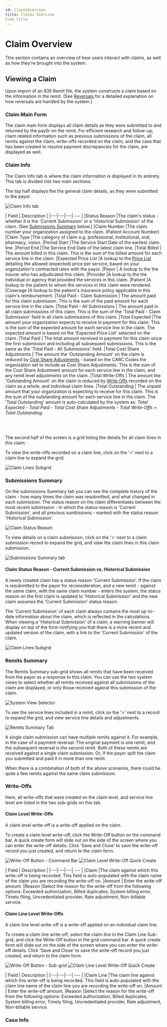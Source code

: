 ```yaml
---
id: ClaimsOverview
title: Claims Overview
hide_title
---
```


# **Claim Overview**
This section contains an overview of how users interact with claims, as well as how they're brought into the system.


## **Viewing a Claim**
Upon import of an 835 Remit file, the system constructs a claim based on the information in the remit. (See [Reversals](...reversals) for a detailed explanation on how reversals are handled by the system.)

### Claim Main Form

The claim main form displays all claim details as they were submitted to and returned by the pay0r on the remit. For efficient research and follow-up, claim related information such as previous submissions of the claim, all remits against the claim, write-offs recorded on the claim, and the case that has been created to resolve payment discrepancies for the claim, are displayed as well.

### **Claim Info**
The Claim Info tab is where the claim information is displayed in its entirety. This tab is divided into two main sections:

The top half displays the the general claim details, as they were submitted to the payor. 

![Claim Info tab](assets/Remits/Claim_Screenshots/ClaimInfoTab.png)

| Field | Description |
|---|---|---| --- |
|Status Reason |The claim's status - whether it is the 'Current Submission' or a 'Historical Submission' of the claim. (See [Submissions Summary](/SubmissionSummary) below.)
|Claim Number |The claim number your organization assigned to the claim. (Patient Account Number)
|Claim Type	|The category of claim e.g. professional, institutional, oral, pharmacy, vision.
|Period Start |The Service Start Date of the earliest claim line.
|Period End |The Service End Date of the latest claim line.
|Total Billed |	The amount billed in this claim. This is the sum of the billed amount for each service line in the claim.
|Expected Price List |A lookup to the [Price List](/Remits/Setup/Price-List) detailing the allowed (expected) price per service, based on your organization's contracted rates with the payor. 
|Payor | A lookup to the the insurer who has adjudicated this claim.
|Provider |A lookup to the the individual or agency that provided the services in this claim.
|Patient |A lookup to the patient to whom the services in this claim were rendered.
|Coverage |A lookup to the patient's insurance policy applicable in this claim's reimbursement.
|Total Paid - Claim Submission | The amount paid for this claim submission. This is the sum of the paid amount for each service line in the claim.
|Total Paid - All Submissions | The amount paid in all claim submissions of this claim. This is the sum of the 'Total Paid - Claim Submission' field in all claim submissions of this claim.
|Total Expected |The amount your organization expects to receive in payment for this claim. This is the sum of the expected amount for each service line in the claim. The expected amount is based on the 'Expected Price List' selected on the claim.
|Total Paid | The total amount received in payment for this claim since the first submission and including all subsequent submissions. This is the same as the 'Total Paid - All Submissions' field.
|Total Cost Share Adjustments | The amount the 'Outstanding Amount' on the claim is reduced by [Cost Share Adjustments](/Remits/Remit/Adjustments/Cost-Share-Adjustments) - based on the CARC Codes the organization set to include as Cost Share Adjustments. This is the sum of the Cost Share Adjustment amount for each service line in the claim, and any remit level adjustments on the claim.
|Total Write-Offs | The amount the 'Outstanding Amount' on the claim is reduced by [Write Offs](/Remits/Claim/Write-Offs) recorded on the claim as a whole, and individual claim lines.
|Total Outstanding | The unpaid amount that your organization is expecting to receive for this claim. This is the sum of the outstanding amount for each service line in the claim. The 'Total Outstanding' amount is auto-calculated by the system as: *Total Expected - Total Paid - Total Cost Share Adjustments - Total Write-Offs = Total Outstanding*.

<br> <br>

The second half of the screen is a grid listing the details for all claim lines in this claim. 

To view the write-offs recorded on a claim line, click on the '>' next to a claim line to expand the grid.

![Claim Lines Subgrid](assets/Remits/Claim_Screenshots/ClaimLinesSubgridExpanded.PNG)


### **Submissions Summary**
On the submissions Summary tab you can see the complete history of the claim - how many times the claim was resubmitted, and what changed in each submission.
The status reason on the claim differentiates between the most recent submission - in which the status reason is 'Current Submission', and all previous sumbissions - marked with the status reason 'Historical Submission'.

![Claim Status Reason](assets/Remits/Claim_Screenshots/SubmissionsSummaryTabStatusReason.PNG)


To view details on a claim submission, click on the '>' next to a claim submission record to expand the grid, and view the claim lines in this claim submission.

![Submissions Summary tab](assets/Remits/Claim_Screenshots/SubmissionsSummaryTabExpanded.png)

#### **Claim Status Reason - Current Submission vs. Historical Submission**

A newly created claim has a status reason 'Current Submission'. If the claim is resubmitted to the payor for reconsideration, and a new remit - against the same claim, with the same claim number - enters the system, the status reason on the first claim is updated to 'Historical Submission' and the new claim assumes the 'Current Submission' status reason.

The 'Current Submission' of each claim always contains the most up-to-date information about the claim, which is reflected in the calculations. When viewing a 'Historical Submission' of a claim, a warning banner will display on top of the form notifying you that there is a more recent and updated version of the claim, with a link to the 'Current Submission' of the claim.


![Claim Lines Subgrid](assets/Remits/Claim_Screenshots/ClaimLinesSubgridExpanded.png)


### **Remits Summary**
The Remits Summary sub-grid shows all remits that have been received from the payor as a response to this claim. You can use the two system views to select whether all remits received against all submissions of the claim are displayed, or only those received against this submission of the claim.

![System View Selector](assets/Remits/Claim_Screenshots/RemitsSummaryTabSystemViews.png)


To see the service lines included in a remit, click on the '>' next to a record to expand the grid, and view service line details and adjustments.

![Remits Summary Tab](assets/Remits/Claim_Screenshots/RemitsSummaryTabExpanded.png)

A single claim submission can have multiple remits against it.  For example, in the case of a payment reversal: The original payment is one remit, and the subsequent reversal is the second remit. Both of these remits are received against a single claim submission. Or, if the payor split the claim you submitted and paid it in more than  one remit.

When there is a combination of both of the above scenarios, there could be quite a few remits against the same claim submission.


### **Write-Offs**
Here, all write-offs that were created on the claim level, and service line level are listed in the two sub-grids on this tab.

#### **Claim Level Write-Offs**
A claim level write-off is a write-off applied on the claim.


To create a claim level write-off, click the Write-Off button on the command bar. A quick create form will slide out on the side of the screen where you can enter the write-off details. Click 'Save and Close' to save the write-off record you just created, and return to the claim form.

![Write-Off Button - Command Bar](assets/Remits/Claim_Screenshots/Write-OffButton-CommandBar.png) ![Claim Level Write-Off Quick Create](assets/Remits/Claim_Screenshots/ClaimWrite-OffQuickCreate.png)

| Field | Description |
|---|---|---| --- |
|Claim |The claim against which this write-off is being recorded. This field is auto-populated with the claim name of the claim you are recording the write-off on.
|Amount | Enter the write-off amount.
|Reason |Select the reason for the write-off from the following options: Exceeded authorization, Billed duplicates, System billing error, Timely filing, Uncredentialed provider, Rate adjustment, Non-billable service.



#### **Claim Line Level Write-Offs**
A claim line level write-off is a write-off applied on an individual claim line.


To create a claim line write-off, select the claim line in the Claim Line Sub-grid, and click the Write-Off button in the grid command bar. A quick create form will slide out on the side of the screen where you can enter the write-off details. Click 'Save and Close' to save the write-off record you just created, and return to the claim form.

![Write-Off Button - Sub-grid](assets/Remits/Claim_Screenshots/Write-OffButton-Sub-grid.png) ![Claim Line Level Write-Off Quick Create](assets/Remits/Claim_Screenshots/ClaimLineWrite-OffQuickCreate.png)

| Field | Description |
|---|---|---| --- |
|Claim Line |The claim line against which this write-off is being recorded. This field is auto-populated with the claim line name of the claim line you are recording the write-off on.
|Amount | Enter the write-off amount.
|Reason |Select the reason for the write-off from the following options: Exceeded authorization, Billed duplicates, System billing error, Timely filing, Uncredentialed provider, Rate adjustment, Non-billable service.

### **Case Info**

